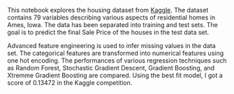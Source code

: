 This notebook explores the housing dataset from [Kaggle](https://www.kaggle.com/c/home-data-for-ml-course/overview).
The dataset contains 79 variables describing various aspects of residential homes in Ames, Iowa. The data has been separated into training and test sets. The goal is to predict the final Sale Price of the houses in the test data set. 

Advanced feature engineering is used to infer missing values in the data set. The categorical features are transformed into numerical features using one hot encoding. 
The performances of various regression techniques such as Random Forest, Stochastic Gradient Descent, Gradient Boosting, and Xtremme Gradient Boosting are compared. Using the best fit model, I got a score of 0.13472 in the Kaggle competition.
